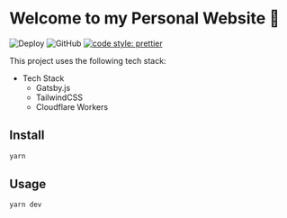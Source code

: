 # Welcome to my Personal Website 👋

![Deploy](https://github.com/Asjas/Personal-Website/workflows/Deploy/badge.svg)
![GitHub](https://img.shields.io/github/license/Asjas/Personal-Webpage.svg?color=informational)
[![code style: prettier](https://img.shields.io/badge/code_style-prettier-ff69b4.svg)](https://github.com/prettier/prettier)

This project uses the following tech stack:

- Tech Stack
  - Gatsby.js
  - TailwindCSS
  - Cloudflare Workers

## Install

```sh
yarn
```

## Usage

```sh
yarn dev
```
